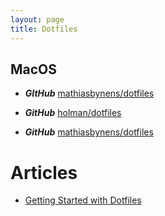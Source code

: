 ```yaml
---
layout: page
title: Dotfiles
---
```


## MacOS

- **_GItHub_** [mathiasbynens/dotfiles ](https://github.com/mathiasbynens/dotfiles/blob/master/.macos)

- **_GitHub_** [holman/dotfiles](https://github.com/holman/dotfiles)

- **_GitHub_** [mathiasbynens/dotfiles](https://github.com/mathiasbynens/dotfiles)

# Articles

- [Getting Started with Dotfiles](https://driesvints.com/blog/getting-started-with-dotfiles/)
